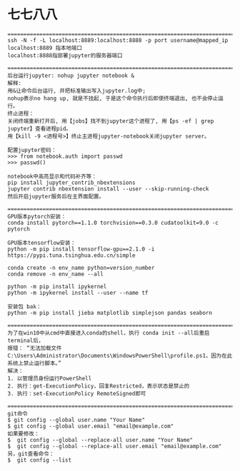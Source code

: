 # 七七八八
   
    ==============================================================================
    ssh -N -f -L localhost:8889:localhost:8888 -p port username@mapped_ip  
    localhost:8889 指本地端口   
    localhost:8888指部署jupyter的服务器端口  

    ==============================================================================
    后台运行jupyter: nohup jupyter notebook &  
    解释:   
    用&让命令后台运行, 并把标准输出写入jupyter.log中;  
    nohup表示no hang up, 就是不挂起, 于是这个命令执行后即使终端退出, 也不会停止运行。  
    终止进程：  
    关闭终端重新打开后, 用【jobs】找不到jupyter这个进程了, 用【ps -ef | grep jupyter】查看进程pid。  
    用【kill -9 <进程号>】终止主进程jupyter-notebook关闭jupyter server。  

    配置jupyter密码：  
    >>> from notebook.auth import passwd  
    >>> passwd()  
    
    notebook中高亮显示和代码补齐等：
    pip install jupyter_contrib_nbextensions
    jupyter contrib nbextension install --user --skip-running-check
    然后开启jupyter服务后在主界面配置。

    ==============================================================================
    GPU版本pytorch安装：  
    conda install pytorch==1.1.0 torchvision==0.3.0 cudatoolkit=9.0 -c pytorch  

    GPU版本tensorflow安装：  
    python -m pip install tensorflow-gpu==2.1.0 -i https://pypi.tuna.tsinghua.edu.cn/simple  

    conda create -n env_name python=version_number  
    conda remove -n env_name --all

    python -m pip install ipykernel  
    python -m ipykernel install --user --name tf    

    安装包 bak：
    python -m pip install jieba matplotlib simplejson pandas seaborn

    ==============================================================================
    为了在win10中从cmd中直接进入conda的shell，执行 conda init --all后重启terminal后，
    报错： “无法加载文件 C:\Users\Administrator\Documents\WindowsPowerShell\profile.ps1，因为在此系统上禁止运行脚本。” 
    解决：
    1. 以管理员身份运行PowerShell
    2. 执行：get-ExecutionPolicy，回复Restricted，表示状态是禁止的
    3. 执行：set-ExecutionPolicy RemoteSigned即可

    ==============================================================================
    git命令
    $ git config --global user.name "Your Name"
    $ git config --global user.email "email@example.com"
    如果要修改：
    $  git config --global --replace-all user.name "Your Name"
    $  git config --global --replace-all user.email "email@example.com" 
    另，git查看命令： 
    $  git config --list 
